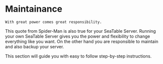 # Maintainance

```
With great power comes great responsibility.
```

This quote from Spider-Man is also true for your SeaTable Server. Running your own SeaTable Server gives you the power and flexibility to change everything like you want. On the other hand you are responsible to maintain and also backup your server.

This section will guide you with easy to follow step-by-step instructions.
